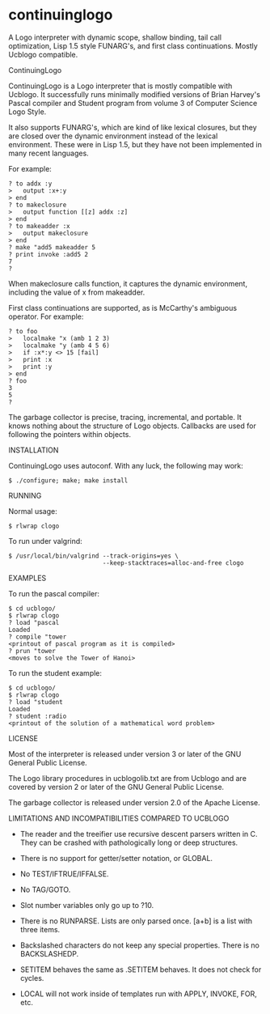 continuinglogo
==============

A Logo interpreter with dynamic scope, shallow binding, tail call optimization, Lisp 1.5 style FUNARG's, and first class continuations.  Mostly Ucblogo compatible.


ContinuingLogo

ContinuingLogo is a Logo interpreter that is mostly compatible with
Ucblogo.  It successfully runs minimally modified versions of 
Brian Harvey's Pascal compiler and Student program from volume 3 of
Computer Science Logo Style.

It also supports FUNARG's, which are kind of like lexical closures,
but they are closed over the dynamic environment instead of the
lexical environment.  These were in Lisp 1.5, but they have not
been implemented in many recent languages.

For example:

    ? to addx :y
    >   output :x+:y
    > end
    ? to makeclosure
    >   output function [[z] addx :z]
    > end
    ? to makeadder :x
    >   output makeclosure
    > end
    ? make "add5 makeadder 5
    ? print invoke :add5 2
    7
    ?

When makeclosure calls function, it captures the dynamic environment,
including the value of x from makeadder.

First class continuations are supported, as is McCarthy's ambiguous
operator.  For example:

    ? to foo
    >   localmake "x (amb 1 2 3)
    >   localmake "y (amb 4 5 6)
    >   if :x*:y <> 15 [fail]
    >   print :x
    >   print :y
    > end
    ? foo
    3
    5
    ?

The garbage collector is precise, tracing, incremental, and portable.
It knows nothing about the structure of Logo objects.  Callbacks
are used for following the pointers within objects.

INSTALLATION

ContinuingLogo uses autoconf.  With any luck, the following may work:

    $ ./configure; make; make install

RUNNING

Normal usage:

    $ rlwrap clogo

To run under valgrind:

    $ /usr/local/bin/valgrind --track-origins=yes \
                              --keep-stacktraces=alloc-and-free clogo

EXAMPLES

To run the pascal compiler:

    $ cd ucblogo/
    $ rlwrap clogo
    ? load "pascal
    Loaded
    ? compile "tower
    <printout of pascal program as it is compiled>
    ? prun "tower
    <moves to solve the Tower of Hanoi>

To run the student example:

    $ cd ucblogo/
    $ rlwrap clogo
    ? load "student
    Loaded
    ? student :radio
    <printout of the solution of a mathematical word problem>

LICENSE

Most of the interpreter is released under version 3 or later of the GNU
General Public License.

The Logo library procedures in ucblogolib.txt are from Ucblogo and
are covered by version 2 or later of the GNU General Public License.

The garbage collector is released under version 2.0 of the Apache
License.

LIMITATIONS AND INCOMPATIBILITIES COMPARED TO UCBLOGO

* The reader and the treeifier use recursive descent parsers written in
  C.  They can be crashed with pathologically long or deep structures.

* There is no support for getter/setter notation, or GLOBAL.

* No TEST/IFTRUE/IFFALSE.

* No TAG/GOTO.

* Slot number variables only go up to ?10.

* There is no RUNPARSE.  Lists are only parsed once.  [a+b] is a list with
  three items.

* Backslashed characters do not keep any special properties.  There is no
  BACKSLASHEDP.

* SETITEM behaves the same as .SETITEM behaves.  It does not check for cycles.

* LOCAL will not work inside of templates run with APPLY, INVOKE, FOR, etc.

